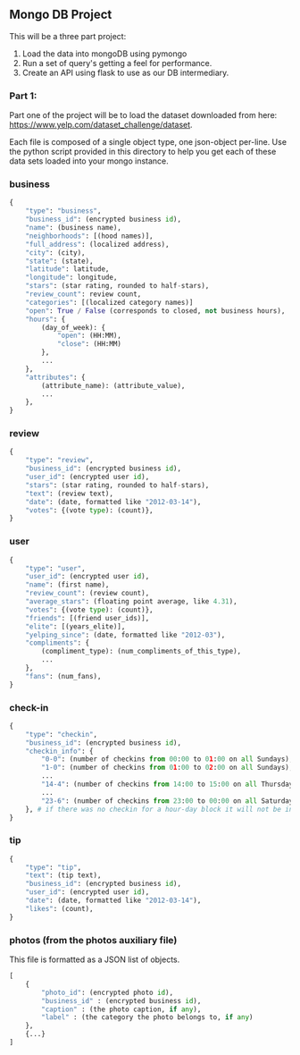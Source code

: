 ## Mongo DB Project

This will be a three part project:

1. Load the data into mongoDB using pymongo 
2. Run a set of query's getting a feel for performance.
3. Create an API using flask to use as our DB intermediary. 

### Part 1:
Part one of the project will be to load the dataset downloaded from here: https://www.yelp.com/dataset_challenge/dataset. 

Each file is composed of a single object type, one json-object per-line. Use the python script provided in this directory to help you get each of these data sets loaded into your mongo instance.

### business
```python
{
    "type": "business",
    "business_id": (encrypted business id),
    "name": (business name),
    "neighborhoods": [(hood names)],
    "full_address": (localized address),
    "city": (city),
    "state": (state),
    "latitude": latitude,
    "longitude": longitude,
    "stars": (star rating, rounded to half-stars),
    "review_count": review count,
    "categories": [(localized category names)]
    "open": True / False (corresponds to closed, not business hours),
    "hours": {
        (day_of_week): {
            "open": (HH:MM),
            "close": (HH:MM)
        },
        ...
    },
    "attributes": {
        (attribute_name): (attribute_value),
        ...
    },
}
```
### review
```python
{
    "type": "review",
    "business_id": (encrypted business id),
    "user_id": (encrypted user id),
    "stars": (star rating, rounded to half-stars),
    "text": (review text),
    "date": (date, formatted like "2012-03-14"),
    "votes": {(vote type): (count)},
}
```
### user
```python
{
    "type": "user",
    "user_id": (encrypted user id),
    "name": (first name),
    "review_count": (review count),
    "average_stars": (floating point average, like 4.31),
    "votes": {(vote type): (count)},
    "friends": [(friend user_ids)],
    "elite": [(years_elite)],
    "yelping_since": (date, formatted like "2012-03"),
    "compliments": {
        (compliment_type): (num_compliments_of_this_type),
        ...
    },
    "fans": (num_fans),
}
```
### check-in
```python
{
    "type": "checkin",
    "business_id": (encrypted business id),
    "checkin_info": {
        "0-0": (number of checkins from 00:00 to 01:00 on all Sundays),
        "1-0": (number of checkins from 01:00 to 02:00 on all Sundays),
        ...
        "14-4": (number of checkins from 14:00 to 15:00 on all Thursdays),
        ...
        "23-6": (number of checkins from 23:00 to 00:00 on all Saturdays)
    }, # if there was no checkin for a hour-day block it will not be in the dict
}
```
### tip
```python
{
    "type": "tip",
    "text": (tip text),
    "business_id": (encrypted business id),
    "user_id": (encrypted user id),
    "date": (date, formatted like "2012-03-14"),
    "likes": (count),
}
```
### photos (from the photos auxiliary file)
This file is formatted as a JSON list of objects.
```python
[
    {
        "photo_id": (encrypted photo id),
        "business_id" : (encrypted business id),
        "caption" : (the photo caption, if any),
        "label" : (the category the photo belongs to, if any)
    },
    {...}
]
```
